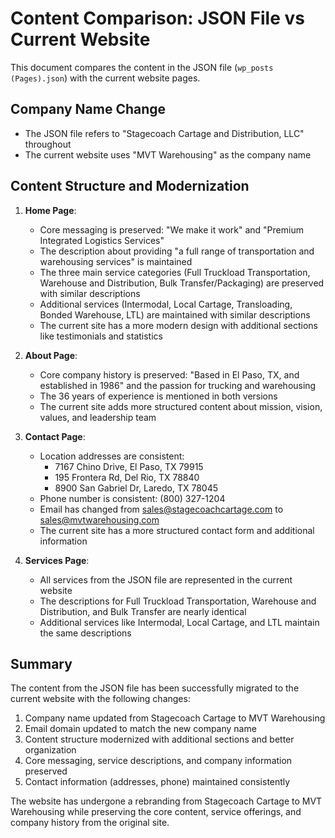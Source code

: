 # Content Comparison: JSON File vs Current Website

This document compares the content in the JSON file (`wp_posts (Pages).json`) with the current website pages.

## Company Name Change
- The JSON file refers to "Stagecoach Cartage and Distribution, LLC" throughout
- The current website uses "MVT Warehousing" as the company name

## Content Structure and Modernization
1. **Home Page**:
   - Core messaging is preserved: "We make it work" and "Premium Integrated Logistics Services"
   - The description about providing "a full range of transportation and warehousing services" is maintained
   - The three main service categories (Full Truckload Transportation, Warehouse and Distribution, Bulk Transfer/Packaging) are preserved with similar descriptions
   - Additional services (Intermodal, Local Cartage, Transloading, Bonded Warehouse, LTL) are maintained with similar descriptions
   - The current site has a more modern design with additional sections like testimonials and statistics

2. **About Page**:
   - Core company history is preserved: "Based in El Paso, TX, and established in 1986" and the passion for trucking and warehousing
   - The 36 years of experience is mentioned in both versions
   - The current site adds more structured content about mission, vision, values, and leadership team

3. **Contact Page**:
   - Location addresses are consistent: 
     - 7167 Chino Drive, El Paso, TX 79915
     - 195 Frontera Rd, Del Rio, TX 78840
     - 8900 San Gabriel Dr, Laredo, TX 78045
   - Phone number is consistent: (800) 327-1204
   - Email has changed from sales@stagecoachcartage.com to sales@mvtwarehousing.com
   - The current site has a more structured contact form and additional information

4. **Services Page**:
   - All services from the JSON file are represented in the current website
   - The descriptions for Full Truckload Transportation, Warehouse and Distribution, and Bulk Transfer are nearly identical
   - Additional services like Intermodal, Local Cartage, and LTL maintain the same descriptions

## Summary
The content from the JSON file has been successfully migrated to the current website with the following changes:
1. Company name updated from Stagecoach Cartage to MVT Warehousing
2. Email domain updated to match the new company name
3. Content structure modernized with additional sections and better organization
4. Core messaging, service descriptions, and company information preserved
5. Contact information (addresses, phone) maintained consistently

The website has undergone a rebranding from Stagecoach Cartage to MVT Warehousing while preserving the core content, service offerings, and company history from the original site.

